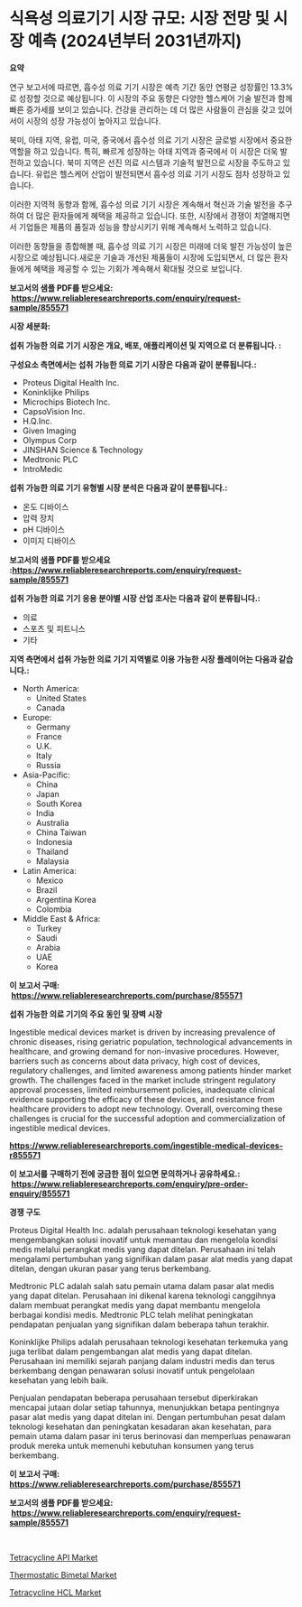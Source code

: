 <p><h1>식욕성 의료기기 시장 규모: 시장 전망 및 시장 예측 (2024년부터 2031년까지)</h1></p><p><strong>요약</strong></p>
<p><p>연구 보고서에 따르면, 흡수성 의료 기기 시장은 예측 기간 동안 연평균 성장률인 13.3%로 성장할 것으로 예상됩니다. 이 시장의 주요 동향은 다양한 헬스케어 기술 발전과 함께 빠른 증가세를 보이고 있습니다. 건강을 관리하는 데 더 많은 사람들이 관심을 갖고 있어서이 시장의 성장 가능성이 높아지고 있습니다.</p><p>북미, 아태 지역, 유럽, 미국, 중국에서 흡수성 의료 기기 시장은 글로벌 시장에서 중요한 역할을 하고 있습니다. 특히, 빠르게 성장하는 아태 지역과 중국에서 이 시장은 더욱 발전하고 있습니다. 북미 지역은 선진 의료 시스템과 기술적 발전으로 시장을 주도하고 있습니다. 유럽은 헬스케어 산업이 발전되면서 흡수성 의료 기기 시장도 점차 성장하고 있습니다.</p><p>이러한 지역적 동향과 함께, 흡수성 의료 기기 시장은 계속해서 혁신과 기술 발전을 추구하여 더 많은 환자들에게 혜택을 제공하고 있습니다. 또한, 시장에서 경쟁이 치열해지면서 기업들은 제품의 품질과 성능을 향상시키기 위해 계속해서 노력하고 있습니다.</p><p>이러한 동향들을 종합해볼 때, 흡수성 의료 기기 시장은 미래에 더욱 발전 가능성이 높은 시장으로 예상됩니다.새로운 기술과 개선된 제품들이 시장에 도입되면서, 더 많은 환자들에게 혜택을 제공할 수 있는 기회가 계속해서 확대될 것으로 보입니다.</p></p>
<p><strong>보고서의 샘플 PDF를 받으세요: &nbsp;<a href="https://www.reliableresearchreports.com/enquiry/request-sample/855571">https://www.reliableresearchreports.com/enquiry/request-sample/855571</a></strong></p>
<p><strong>시장 세분화:</strong></p>
<p><strong> 섭취 가능한 의료 기기 시장은 개요, 배포, 애플리케이션 및 지역으로 더 분류됩니다. :</strong></p>
<p><strong>구성요소 측면에서는 섭취 가능한 의료 기기 시장은 다음과 같이 분류됩니다.:</strong></p>
<p><ul><li>Proteus Digital Health Inc.</li><li>Koninklijke Philips</li><li>Microchips Biotech Inc.</li><li>CapsoVision Inc.</li><li>H.Q.Inc.</li><li>Given Imaging</li><li>Olympus Corp</li><li>JINSHAN Science & Technology</li><li>Medtronic PLC</li><li>IntroMedic</li></ul></p>
<p><strong> 섭취 가능한 의료 기기 유형별 시장 분석은 다음과 같이 분류됩니다.:</strong></p>
<p><ul><li>온도 디바이스</li><li>압력 장치</li><li>pH 디바이스</li><li>이미지 디바이스</li></ul></p>
<p><strong>보고서의 샘플 PDF를 받으세요 :<a href="https://www.reliableresearchreports.com/enquiry/request-sample/855571">https://www.reliableresearchreports.com/enquiry/request-sample/855571</a></strong></p>
<p><strong> 섭취 가능한 의료 기기 응용 분야별 시장 산업 조사는 다음과 같이 분류됩니다.:</strong></p>
<p><ul><li>의료</li><li>스포츠 및 피트니스</li><li>기타</li></ul></p>
<p><strong>지역 측면에서 섭취 가능한 의료 기기 지역별로 이용 가능한 시장 플레이어는 다음과 같습니다.:</strong></p>
<p><ul>
    <li>
        North America:
        <ul>
            <li>United States</li>
            <li>Canada</li>
        </ul>
    </li>
    <li>
        Europe:
        <ul>
            <li>Germany</li>
            <li>France</li>
            <li>U.K.</li>
            <li>Italy</li>
            <li>Russia</li>
        </ul>
    </li>
    <li>
        Asia-Pacific:
        <ul>
            <li>China</li>
            <li>Japan</li>
            <li>South Korea</li>
            <li>India</li>
            <li>Australia</li>
            <li>China Taiwan</li>
            <li>Indonesia</li>
            <li>Thailand</li>
            <li>Malaysia</li>
        </ul>
    </li>
    <li>
        Latin America:
        <ul>
            <li>Mexico</li>
            <li>Brazil</li>
            <li>Argentina Korea</li>
            <li>Colombia</li>
        </ul>
    </li>
    <li>
        Middle East & Africa:
        <ul>
            <li>Turkey</li>
            <li>Saudi</li>
            <li>Arabia</li>
            <li>UAE</li>
            <li>Korea</li>
        </ul>
    </li>
    </ul></p>
<p><strong>이 보고서 구매: &nbsp;<a href="https://www.reliableresearchreports.com/purchase/855571">https://www.reliableresearchreports.com/purchase/855571</a></strong></p>
<p><strong>섭취 가능한 의료 기기의 주요 동인 및 장벽 시장</strong></p>
<p><p>Ingestible medical devices market is driven by increasing prevalence of chronic diseases, rising geriatric population, technological advancements in healthcare, and growing demand for non-invasive procedures. However, barriers such as concerns about data privacy, high cost of devices, regulatory challenges, and limited awareness among patients hinder market growth. The challenges faced in the market include stringent regulatory approval processes, limited reimbursement policies, inadequate clinical evidence supporting the efficacy of these devices, and resistance from healthcare providers to adopt new technology. Overall, overcoming these challenges is crucial for the successful adoption and commercialization of ingestible medical devices.</p></p>
<p><strong><a href="https://www.reliableresearchreports.com/ingestible-medical-devices-r855571">https://www.reliableresearchreports.com/ingestible-medical-devices-r855571</a></strong></p>
<p><strong>이 보고서를 구매하기 전에 궁금한 점이 있으면 문의하거나 공유하세요.: &nbsp;<a href="https://www.reliableresearchreports.com/enquiry/pre-order-enquiry/855571">https://www.reliableresearchreports.com/enquiry/pre-order-enquiry/855571</a></strong></p>
<p><strong>경쟁 구도</strong></p>
<p><p>Proteus Digital Health Inc. adalah perusahaan teknologi kesehatan yang mengembangkan solusi inovatif untuk memantau dan mengelola kondisi medis melalui perangkat medis yang dapat ditelan. Perusahaan ini telah mengalami pertumbuhan yang signifikan dalam pasar alat medis yang dapat ditelan, dengan ukuran pasar yang terus berkembang.</p><p>Medtronic PLC adalah salah satu pemain utama dalam pasar alat medis yang dapat ditelan. Perusahaan ini dikenal karena teknologi canggihnya dalam membuat perangkat medis yang dapat membantu mengelola berbagai kondisi medis. Medtronic PLC telah melihat peningkatan pendapatan penjualan yang signifikan dalam beberapa tahun terakhir.</p><p>Koninklijke Philips adalah perusahaan teknologi kesehatan terkemuka yang juga terlibat dalam pengembangan alat medis yang dapat ditelan. Perusahaan ini memiliki sejarah panjang dalam industri medis dan terus berkembang dengan penawaran solusi inovatif untuk pengelolaan kesehatan yang lebih baik.</p><p>Penjualan pendapatan beberapa perusahaan tersebut diperkirakan mencapai jutaan dolar setiap tahunnya, menunjukkan betapa pentingnya pasar alat medis yang dapat ditelan ini. Dengan pertumbuhan pesat dalam teknologi kesehatan dan peningkatan kesadaran akan kesehatan, para pemain utama dalam pasar ini terus berinovasi dan memperluas penawaran produk mereka untuk memenuhi kebutuhan konsumen yang terus berkembang.</p></p>
<p><strong>이 보고서 구매: &nbsp; <a href="https://www.reliableresearchreports.com/purchase/855571">https://www.reliableresearchreports.com/purchase/855571</a></strong></p>
<p><strong>보고서의 샘플 PDF를 받으세요: &nbsp;<a href="https://www.reliableresearchreports.com/enquiry/request-sample/855571">https://www.reliableresearchreports.com/enquiry/request-sample/855571</a></strong><strong></strong></p>
<p>&nbsp;</p>
<p><p><a href="https://summer-dogwood-3e9.notion.site/Tetracycline-API-Market-A-Comprehensive-Report-of-its-Market-Share-Growth-Trends-2024-2031-3149b704e8ea4ccdb3e1a3c0c017bea4">Tetracycline API Market</a></p><p><a href="https://forested-sushi-9b0.notion.site/Thermostatic-Bimetal-Market-Size-Growth-and-Forecast-from-2024-2031-a7a2e1e80d264bdfa453354cfbfe17f8">Thermostatic Bimetal Market</a></p><p><a href="https://lydian-appliance-61d.notion.site/Tetracycline-HCL-Market-Research-Report-Forecasted-for-Period-from-2024-2031-by-Market-Type-Mark-c98a96f33b304d78a5e709476443a9df">Tetracycline HCL Market</a></p></p>